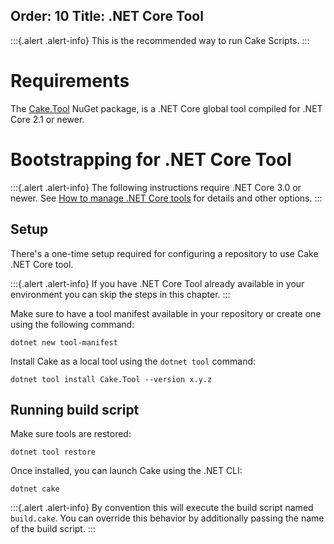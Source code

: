 Order: 10
Title: .NET Core Tool
---

:::{.alert .alert-info}
This is the recommended way to run Cake Scripts.
:::

# Requirements

The [Cake.Tool](https://www.nuget.org/packages/Cake.Tool) NuGet package, is a .NET Core global tool compiled for .NET Core 2.1 or newer.

# Bootstrapping for .NET Core Tool

:::{.alert .alert-info}
The following instructions require .NET Core 3.0 or newer.
See [How to manage .NET Core tools](https://docs.microsoft.com/en-us/dotnet/core/tools/global-tools) for details and other options.
:::

## Setup

There's a one-time setup required for configuring a repository to use Cake .NET Core tool.

:::{.alert .alert-info}
If you have .NET Core Tool already available in your environment you can skip the steps in this chapter.
:::

Make sure to have a tool manifest available in your repository or create one using the following command:

```shell
dotnet new tool-manifest
```

Install Cake as a local tool using the `dotnet tool` command:

```shell
dotnet tool install Cake.Tool --version x.y.z
```

## Running build script

Make sure tools are restored:

```shell
dotnet tool restore
```

Once installed, you can launch Cake using the .NET CLI:

```shell
dotnet cake
```

:::{.alert .alert-info}
By convention this will execute the build script named `build.cake`.
You can override this behavior by additionally passing the name of the build script.
:::
